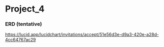 # Project_4

### ERD (tentative)

https://lucid.app/lucidchart/invitations/accept/51e56d3e-d9a3-420e-a28d-4cc64767ac29
